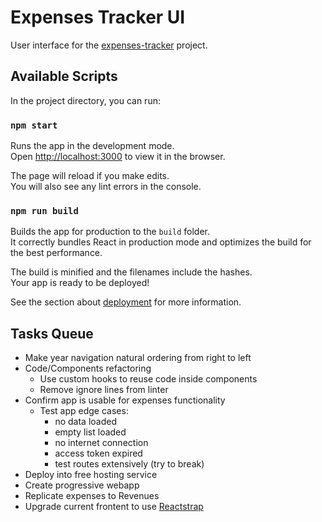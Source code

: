 # Expenses Tracker UI

User interface for the [expenses-tracker](https://bitbucket.org/allisonmachado/expenses-tracker) project.

## Available Scripts

In the project directory, you can run:

### `npm start`

Runs the app in the development mode.\
Open [http://localhost:3000](http://localhost:3000) to view it in the browser.

The page will reload if you make edits.\
You will also see any lint errors in the console.

### `npm run build`

Builds the app for production to the `build` folder.\
It correctly bundles React in production mode and optimizes the build for the best performance.

The build is minified and the filenames include the hashes.\
Your app is ready to be deployed!

See the section about [deployment](https://facebook.github.io/create-react-app/docs/deployment) for more information.

## Tasks Queue

- Make year navigation natural ordering from right to left 
- Code/Components refactoring
  - Use custom hooks to reuse code inside components
  - Remove ignore lines from linter
- Confirm app is usable for expenses functionality
  - Test app edge cases:
    - no data loaded
    - empty list loaded
    - no internet connection
    - access token expired
    - test routes extensively (try to break)
- Deploy into free hosting service
- Create progressive webapp
- Replicate expenses to Revenues
- Upgrade current frontent to use [Reactstrap](https://reactstrap.github.io/?path=/story/home-installation--page)
